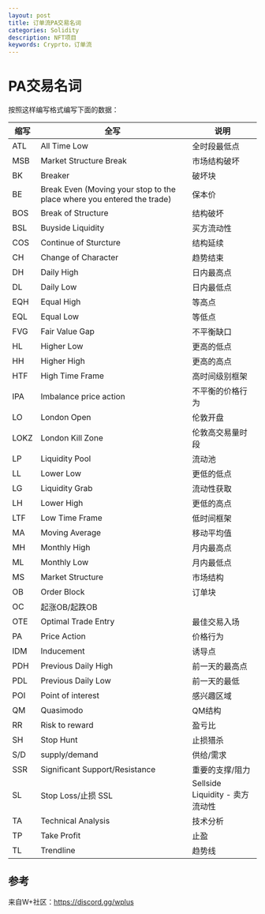 ```yaml
---
layout: post
title: 订单流PA交易名词
categories: Solidity
description: NFT项目
keywords: Cryprto，订单流
---
```


# PA交易名词

按照这样编写格式编写下面的数据：

|缩写  |全写  |说明  |
|-----|-----|-----|
|ATL|All Time Low|全时段最低点
|MSB|Market Structure Break|市场结构破坏
|BK|Breaker|破坏块
|BE|Break Even (Moving your stop to the place  where you entered the trade)|保本价
|BOS|Break of Structure|结构破坏
|BSL|Buyside Liquidity|买方流动性
|COS|Continue of Sturcture|结构延续
|CH|Change of Character|趋势结束
|DH|Daily High|日内最高点
|DL|Daily Low|日内最低点
|EQH|Equal High|等高点
|EQL|Equal Low|等低点
|FVG|Fair Value Gap|不平衡缺口
|HL|Higher Low|更高的低点
|HH|Higher High|更高的高点
|HTF|High Time Frame|高时间级别框架
|IPA|Imbalance price action|不平衡的价格行为
|LO|London Open|伦敦开盘
|LOKZ|London Kill Zone|伦敦高交易量时段
|LP|Liquidity Pool|流动池
|LL|Lower Low|更低的低点
|LG|Liquidity Grab|流动性获取
|LH|Lower High|更低的高点
|LTF|Low Time Frame|低时间框架
|MA|Moving Average|移动平均值
|MH|Monthly High|月内最高点
|ML | Monthly Low | 月内最低点
|MS | Market Structure | 市场结构 
|OB | Order Block | 订单块
|OC | 起涨OB/起跌OB 
|OTE | Optimal Trade Entry | 最佳交易入场 
|PA | Price Action | 价格行为 
|IDM | Inducement | 诱导点 
|PDH | Previous Daily High | 前一天的最高点 
|PDL | Previous Daily Low | 前一天的最低
|POI | Point of interest | 感兴趣区域 
|QM | Quasimodo | QM结构 
|RR | Risk to reward | 盈亏比
|SH | Stop Hunt | 止损猎杀
|S/D | supply/demand | 供给/需求
|SSR | Significant Support/Resistance | 重要的支撑/阻力
|SL | Stop Loss/止损 SSL | Sellside Liquidity - 卖方流动性
|TA | Technical Analysis | 技术分析
|TP | Take Profit | 止盈
|TL | Trendline | 趋势线 

## 参考
来自W+社区：https://discord.gg/wplus
